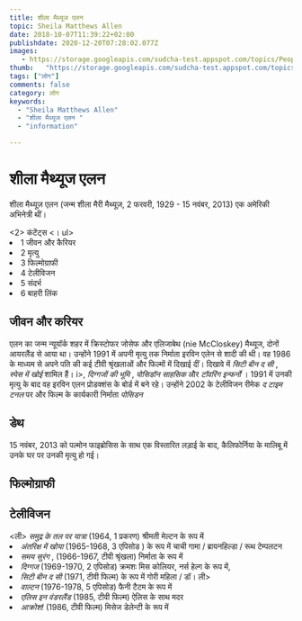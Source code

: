 ```yaml
---
title: शीला मैथ्यूज एलन 
topic: Sheila Matthews Allen
date: 2018-10-07T11:39:22+02:00
publishdate: 2020-12-20T07:28:02.077Z
images: 
   - https://storage.googleapis.com/sudcha-test.appspot.com/topics/People/sheila_matthews_allen/1.jpeg
thumb:   "https://storage.googleapis.com/sudcha-test.appspot.com/topics/People/sheila_matthews_allen/thumb.jpeg"
tags: ["लोग"]
comments: false
category: लोग
keywords: 
  - "Sheila Matthews Allen"
  - "शीला मैथ्यूज एलन "
  - "information"

---
```

<h1> शीला मैथ्यूज एलन </h1> <p> शीला मैथ्यूज़ एलन (जन्म शीला मैरी मैथ्यूज़, 2 फरवरी, 1929 - 15 नवंबर, 2013) एक अमेरिकी अभिनेत्री थीं। </p> <2> कंटेंट्स </h2> <। ul> <li> 1 जीवन और कैरियर </li> <li> 2 मृत्यु </li> <li> 3 फिल्मोग्राफी </li> <li> 4 टेलीविजन </li> <li> 5 संदर्भ </li> <li> 6 बाहरी लिंक </li> </ul> <h2> जीवन और करियर </h2> <p> एलन का जन्म न्यूयॉर्क शहर में क्रिस्टोफर जोसेफ और एलिजाबेथ (nie McCloskey) मैथ्यूज, दोनों आयरलैंड से आया था। उन्होंने 1991 में अपनी मृत्यु तक निर्माता इरविन एलेन से शादी की थी। वह 1986 के माध्यम से अपने पति की कई टीवी श्रृंखलाओं और फिल्मों में दिखाई दीं। दिखावे में <i> सिटी बीन द सी </i>, <i> स्पेस में खोई </i> शामिल हैं। i>, <i> दिग्गजों की भूमि </i>, <i> पोसिडॉन साहसिक </i> और <i> टॉवरिंग इन्फर्नो </i>। 1991 में उनकी मृत्यु के बाद वह इरविन एलन प्रोडक्शंस के बोर्ड में बने रहे। उन्होंने 2002 के टेलीविजन रीमेक <i> द टाइम टनल </i> पर और फिल्म के कार्यकारी निर्माता <i> पोसिडन </i> </p> <h2> डेथ </h2 के रूप में एक निर्माता के रूप में भी काम किया। <p> 15 नवंबर, 2013 को पल्मोन फाइब्रोसिस के साथ एक विस्तारित लड़ाई के बाद, कैलिफोर्निया के मालिबू में उनके घर पर उनकी मृत्यु हो गई। </p> <h2> फिल्मोग्राफी </h2> <h2> टेलीविजन </h2 <ul> <ली> <i> समुद्र के तल पर यात्रा </i> (1964, 1 प्रकरण) श्रीमती मेल्टन के रूप में </li> <li> <i> अंतरिक्ष में खोया </i> (1965-1968, 3 एपिसोड ) के रूप में चाची गामा / ब्रायनहिल्डा / रूथ टेम्पलटन </li> <li> <i> समय सुरंग </i>, (1966-1967, टीवी श्रृंखला) निर्माता के रूप में </li> <li> <i> दिग्गज </i> (1969-1970, 2 एपिसोड) क्रमशः मिस कोलियर, नर्स हेल्ग के रूप में, </li> <li> <i> सिटी बीन द सी </i> (1971, टीवी फिल्म) के रूप में गोरी महिला / डॉ। ली> <li> <i> वाल्टन </i> (1976-1978, 5 एपिसोड) फैनी टैटम के रूप में </li> <li> <i> एलिस इन वंडरलैंड </i> (1985, टीवी फिल्म) ऐलिस के साथ मदर </li> <li> <i> आक्रोश! </I> (1986, टीवी फिल्म) मिसेज डेलेन्टी के रूप में </li> </ul> 
